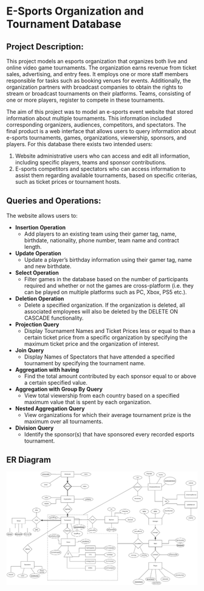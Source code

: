 # E-Sports Organization and Tournament Database


## Project Description:

This project models an esports organization that organizes both live and online video game tournaments. The organization earns revenue from ticket sales, advertising, and entry fees. It employs one or more staff members responsible for tasks such as booking venues for events. Additionally, the organization partners with broadcast companies to obtain the rights to stream or broadcast tournaments on their platforms. Teams, consisting of one or more players, register to compete in these tournaments.

The aim of this project was to model an e-sports event website that stored information about multiple tournaments. This information included corresponding organizers, audiences, competitors, and spectators. The final product is a web interface that allows users to query information about e-sports tournaments, games, organizations, viewership, sponsors, and players. For this database there exists two intended users:
1. Website administrative users who can access and edit all information, including specific players, teams and sponsor contributions.
2. E-sports competitors and spectators who can access information to assist them regarding available tournaments, based on specific criterias, such as ticket prices or tournament hosts.


## Queries and Operations:

The website allows users to:
* **Insertion Operation**
  * Add players to an existing team using their gamer tag, name, birthdate, nationality, phone number, team name and contract length.
* **Update Operation**
  * Update a player’s birthday information using their gamer tag, name and new birthdate.
* **Select Operation**
  * Filter games in the database based on the number of participants required and whether or not the games are cross-platform (i.e. they can be played on multiple platforms such as PC, Xbox, PS5 etc.).
* **Deletion Operation**
  * Delete a specified organization. If the organization is deleted, all associated employees will also be deleted by the DELETE ON CASCADE functionality.
* **Projection Query**
  * Display Tournament Names and Ticket Prices less or equal to than a certain ticket price from a specific organization by specifying the maximum ticket price and the organization of interest.
* **Join Query**
  * Display Names of Spectators that have attended a specified tournament by specifying the tournament name.
* **Aggregation with having**
  * Find the total amount contributed by each sponsor equal to or above a certain specified value.
* **Aggregation with Group By Query**
  * View total viewership from each country based on a specified maximum value that is spent by each organization.
* **Nested Aggregation Query**
  * View organizations for which their average tournament prize is the maximum over all tournaments.
* **Division Query**
  * Identify the sponsor(s) that have sponsored every recorded esports tournament.
 

## ER Diagram
![ER Diagram](E-Sports_ER_Diagram.png)



